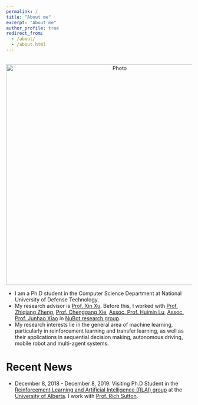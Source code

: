 ```yaml
---
permalink: /
title: "About me"
excerpt: "About me"
author_profile: true
redirect_from: 
  - /about/
  - /about.html
---
```


<p align="center">
  <img src="https://github.com/jkren6/jkren6.github.io/blob/master/images/junkairen.jpg?raw=true" alt="Photo" style="width: 600px;"/> 
</p>

* I am a Ph.D student in the Computer Science Department at National University of Defense Technology. 
* My research advisor is [Prof. Xin Xu](http://www.jilsa.net/xinxu.html). Before this, I worked with [Prof. Zhiqiang Zheng](), [Prof. Chenggang Xie](), [Assoc. Prof. Huimin Lu](https://scholar.google.ca/citations?user=cp-6u7wAAAAJ&hl=en), [Assoc. Prof. Junhao Xiao](https://scholar.google.com/citations?user=UDR0byYAAAAJ&hl=en) in [NuBot research group](https://nubot.trustie.net/organizations/23). 
* My research interests lie in the general area of machine learning, particularly in reinforcement learning and transfer learning, as well as their applications in sequential decision making, autonomous driving, mobile robot and multi-agent systems.

# Recent News
* December 8, 2018 - December 8, 2019. Visiting Ph.D Student in the [Reinforcement Learning and Artificial Intelligence (RLAI) group](http://rlai.cs.ualberta.ca/) at the [University of Alberta](https://www.ualberta.ca/). I work with  [Prof. Rich Sutton](http://incompleteideas.net/). 
